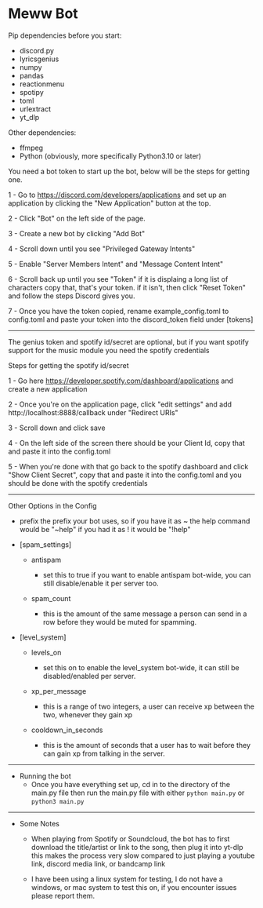 # Meww Bot

Pip dependencies before you start:
  - discord.py
  - lyricsgenius
  - numpy
  - pandas
  - reactionmenu
  - spotipy
  - toml
  - urlextract
  - yt_dlp
  
Other dependencies:
  - ffmpeg
  - Python (obviously, more specifically Python3.10 or later)

You need a bot token to start up the bot, below will be the steps for getting one.

1 - Go to https://discord.com/developers/applications and set up an application by clicking the "New Application" button at the top.


2 - Click "Bot" on the left side of the page.


3 - Create a new bot by clicking "Add Bot"


4 - Scroll down until you see "Privileged Gateway Intents"


5 - Enable "Server Members Intent" and "Message Content Intent"


6 - Scroll back up until you see "Token" if it is displaing a long list of characters copy that, that's your token. if it isn't, then click "Reset Token" and follow the steps Discord gives you.


7 - Once you have the token copied, rename example_config.toml to config.toml and paste your token into the discord_token field under [tokens]

-----------------------------------------------------------------------------------------------------------------------------------------

The genius token and spotify id/secret are optional, but if you want spotify support for the music module you need the spotify credentials

Steps for getting the spotify id/secret

1 - Go here https://developer.spotify.com/dashboard/applications and create a new application

2 - Once you're on the application page, click "edit settings" and add http://localhost:8888/callback under "Redirect URIs"

3 - Scroll down and click save

4 - On the left side of the screen there should be your Client Id, copy that and paste it into the config.toml

5 - When you're done with that go back to the spotify dashboard and click "Show Client Secret", copy that and paste it into the config.toml and you should be done with the spotify credentials

-----------------------------------------------------------------------------------------------------------------------------------------

Other Options in the Config

- prefix 
the prefix your bot uses, so if you have it as ~ the help command would be "~help" if you had it as ! it would be "!help"

- [spam_settings]
  - antispam
    - set this to true if you want to enable antispam bot-wide, you can still disable/enable it per server too.
  
  - spam_count
    - this is the amount of the same message a person can send in a row before they would be muted for spamming.
 
- [level_system]
  - levels_on
    - set this on to enable the level_system bot-wide, it can still be disabled/enabled per server.
  
  - xp_per_message
    - this is a range of two integers, a user can receive xp between the two, whenever they gain xp
  
  - cooldown_in_seconds
    - this is the amount of seconds that a user has to wait before they can gain xp from talking in the server.
    
-----------------------------------------------------------------------------------------------------------------------------------------

- Running the bot
  - Once you have everything set up, cd in to the directory of the main.py file then run the main.py file with either `python main.py` or `python3 main.py`
    
-----------------------------------------------------------------------------------------------------------------------------------------

- Some Notes
  - When playing from Spotify or Soundcloud, the bot has to first download the title/artist or link to the song, then plug it into yt-dlp this makes the process very slow compared to just playing a youtube link, discord media link, or bandcamp link
  
  - I have been using a linux system for testing, I do not have a windows, or mac system to test this on, if you encounter issues please report them.
